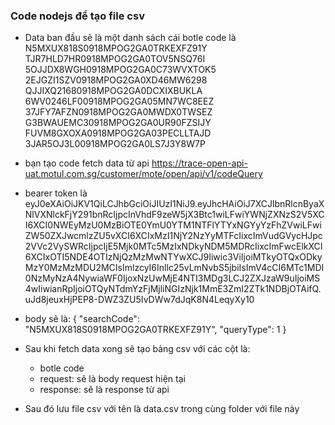 ### Code nodejs để tạo file csv

- Data ban đầu sẽ là một danh sách cái botle code là
  N5MXUX818S0918MPOG2GA0TRKEXFZ91Y
  TJR7HLD7HR0918MPOG2GA0TOV5NSQ76I
  5OJJDX8WGH0918MPOG2GA0C73WVXTOK5
  2EJGZI1SZV0918MPOG2GA0XD46MW6298
  QJJIXQ21680918MPOG2GA0DCXIXBUKLA
  6WV0246LF00918MPOG2GA05MN7WC8EEZ
  37JFY7AFZN0918MPOG2GA0MWDX0TWSEZ
  G3BWAUEMC30918MPOG2GA0UR90FZSIJY
  FUVM8GXOXA0918MPOG2GA03PECLLTAJD
  3JAR5OJ3L00918MPOG2GA0LS7J3Y8W7P

- bạn tạo code fetch data từ api https://trace-open-api-uat.motul.com.sg/customer/mote/open/api/v1/codeQuery
- bearer token là eyJ0eXAiOiJKV1QiLCJhbGciOiJIUzI1NiJ9.eyJhcHAiOiJ7XCJlbnRlcnByaXNlVXNlckFjY291bnRcIjpcInVhdF9zeW5jX3Btc1wiLFwiYWNjZXNzS2V5XCI6XCI0NWEyMzU0MzBiOTE0YmU0YTM1NTFlYTYxNGYyYzFhZVwiLFwiZW50ZXJwcmlzZU5vXCI6XCIxMzI1NjY2NzYyMTFcIixcImVudGVycHJpc2VVc2VySWRcIjpcIjE5Mjk0MTc5MzIxNDkyNDM5MDRcIixcImFwcElkXCI6XCIxOTI5NDE4OTIzNjQzMzMwNTYwXCJ9Iiwic3ViIjoiMTkyOTQxODkyMzY0MzMzMDU2MCIsImlzcyI6Inllc25vLmNvbS5jbiIsImV4cCI6MTc1MDI0NzMyNzA4NywiaWF0IjoxNzUwMjE4NTI3MDg3LCJ2ZXJzaW9uIjoiMS4wIiwianRpIjoiOTQyNTdmYzFjMjliNGIzNjk1MmE3ZmI2ZTk1NDBjOTAifQ.uJd8jeuxHjPEP8-DWZ3ZU5IvDWw7dJqK8N4LeqyXy10
- body sẽ là:
  {
  "searchCode": "N5MXUX818S0918MPOG2GA0TRKEXFZ91Y",
  "queryType": 1
  }

- Sau khi fetch data xong sẽ tạo bảng csv với các cột là:

  - botle code
  - request: sẽ là body request hiện tại
  - response: sẽ là response từ api

- Sau đó lưu file csv với tên là data.csv trong cùng folder với file này
